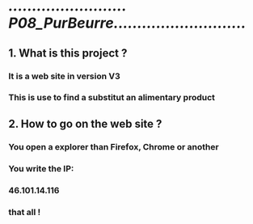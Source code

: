 #
# ***......................... P08_PurBeurre............................***
## 1. What is this project ?
### It is a web site in version V3
###   This is use to find a substitut an alimentary product
## 2. How to go on the web site ?
### You open a explorer than Firefox, Chrome or another
### You write the IP:
### 46.101.14.116
### that all !
